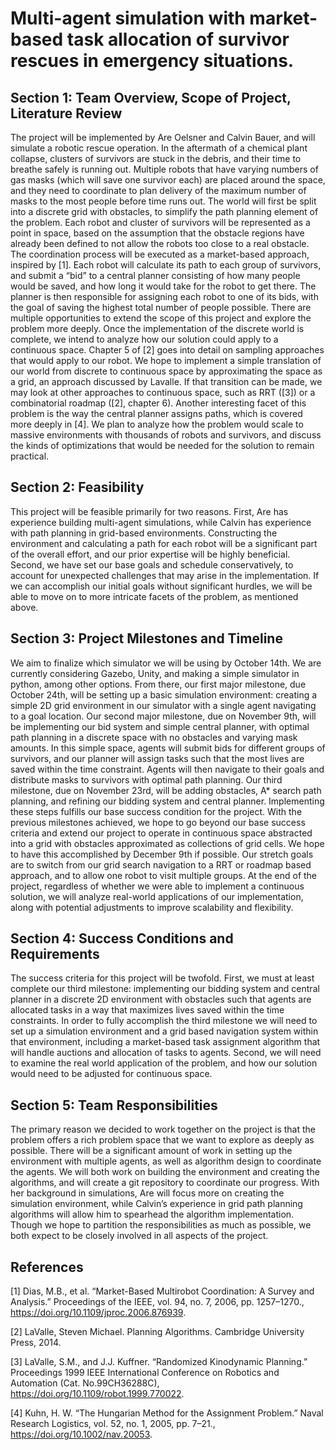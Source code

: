 # Multi-agent simulation with market-based task allocation of survivor rescues in emergency situations. 

## Section 1: Team Overview, Scope of Project, Literature Review
The project will be implemented by Are Oelsner and Calvin Bauer, and will simulate a robotic rescue operation. In the aftermath of a chemical plant collapse, clusters of survivors are stuck in the debris, and their time to breathe safely is running out. Multiple robots that have varying numbers of gas masks (which will save one survivor each) are placed around the space, and they need to coordinate to plan delivery of the maximum number of masks to the most people before time runs out.
The world will first be split into a discrete grid with obstacles, to simplify the path planning element of the problem. Each robot and cluster of survivors will be represented as a point in space, based on the assumption that the obstacle regions have already been defined to not allow the robots too close to a real obstacle. The coordination process will be executed as a market-based approach, inspired by [1]. Each robot will calculate its path to each group of survivors, and submit a “bid” to a central planner consisting of how many people would be saved, and how long it would take for the robot to get there. The planner is then responsible for assigning each robot to one of its bids, with the goal of saving the highest total number of people possible.
	There are multiple opportunities to extend the scope of this project and explore the problem more deeply. Once the implementation of the discrete world is complete, we intend to analyze how our solution could apply to a continuous space. Chapter 5 of [2] goes into detail on sampling approaches that would apply to our robot. We hope to implement a simple translation of our world from discrete to continuous space by approximating the space as a grid, an approach discussed by Lavalle. If that transition can be made, we may look at other approaches to continuous space, such as RRT ([3]) or a combinatorial roadmap ([2], chapter 6). Another interesting facet of this problem is the way the central planner assigns paths, which is covered more deeply in [4]. We plan to analyze how the problem would scale to massive environments with thousands of robots and survivors, and discuss the kinds of optimizations that would be needed for the solution to remain practical.

## Section 2: Feasibility
This project will be feasible primarily for two reasons. First, Are has experience building multi-agent simulations, while Calvin has experience with path planning in grid-based environments. Constructing the environment and calculating a path for each robot will be a significant part of the overall effort, and our prior expertise will be highly beneficial. Second, we have set our base goals and schedule conservatively, to account for unexpected challenges that may arise in the implementation. If we can accomplish our initial goals without significant hurdles, we will be able to move on to more intricate facets of the problem, as mentioned above.

## Section 3: Project Milestones and Timeline
We aim to finalize which simulator we will be using by October 14th. We are currently considering Gazebo, Unity, and making a simple simulator in python, among other options. From there, our first major milestone, due October 24th, will be setting up a basic simulation environment: creating a simple 2D grid environment in our simulator with a single agent navigating to a goal location. 
	Our second major milestone, due on November 9th, will be implementing our bid system and simple central planner, with optimal path planning in a discrete space with no obstacles and varying mask amounts. In this simple space, agents will submit bids for different groups of survivors, and our planner will assign tasks such that the most lives are saved within the time constraint. Agents will then navigate to their goals and distribute masks to survivors with optimal path planning. 
	Our third milestone, due on November 23rd, will be adding obstacles, A* search path planning, and refining our bidding system and central planner. Implementing these steps fulfills our base success condition for the project.
	With the previous milestones achieved, we hope to go beyond our base success criteria and extend our project to operate in continuous space abstracted into a grid with obstacles approximated as collections of grid cells. We hope to have this accomplished by December 9th if possible. Our stretch goals are to switch from our grid search navigation to a RRT or roadmap based approach, and to allow one robot to visit multiple groups. At the end of the project, regardless of whether we were able to implement a continuous solution, we will analyze real-world applications of our implementation, along with potential adjustments to improve scalability and flexibility.

## Section 4: Success Conditions and Requirements
The success criteria for this project will be twofold. First, we must at least complete our third milestone: implementing our bidding system and central planner in a discrete 2D environment with obstacles such that agents are allocated tasks in a way that maximizes lives saved within the time constraints. In order to fully accomplish the third milestone we will need to set up a simulation environment and a grid based navigation system within that environment, including a market-based task assignment algorithm that will handle auctions and allocation of tasks to agents. Second, we will need to examine the real world application of the problem, and how our solution would need to be adjusted for continuous space.

## Section 5: Team Responsibilities
The primary reason we decided to work together on the project is that the problem offers a rich problem space that we want to explore as deeply as possible. There will be a significant amount of work in setting up the environment with multiple agents, as well as algorithm design to coordinate the agents. We will both work on building the environment and creating the algorithms, and will create a git repository to coordinate our progress. With her background in simulations, Are will focus more on creating the simulation environment, while Calvin’s experience in grid path planning algorithms will allow him to spearhead the algorithm implementation. Though we hope to partition the responsibilities as much as possible, we both expect to be closely involved in all aspects of the project.


## References

[1] Dias, M.B., et al. “Market-Based Multirobot Coordination: A Survey and Analysis.” Proceedings of the IEEE, vol. 94, no. 7, 2006, pp. 1257–1270., https://doi.org/10.1109/jproc.2006.876939. 

[2] LaValle, Steven Michael. Planning Algorithms. Cambridge University Press, 2014. 

[3] LaValle, S.M., and J.J. Kuffner. “Randomized Kinodynamic Planning.” Proceedings 1999 IEEE International Conference on Robotics and Automation (Cat. No.99CH36288C), https://doi.org/10.1109/robot.1999.770022. 

[4] Kuhn, H. W. “The Hungarian Method for the Assignment Problem.” Naval Research Logistics, vol. 52, no. 1, 2005, pp. 7–21., https://doi.org/10.1002/nav.20053.
